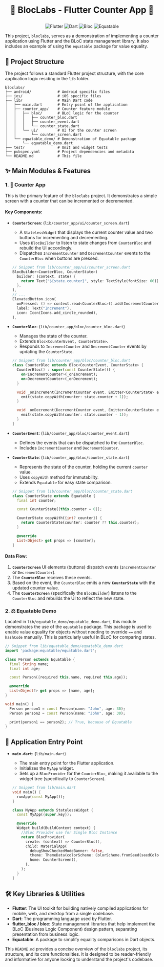 # <p align="center">🚀 BlocLabs - Flutter Counter App 🚀</p>

<p align="center">
  <img src="https://img.shields.io/badge/Flutter-02569B?style=for-the-badge&logo=flutter&logoColor=white" alt="Flutter"/>
  <img src="https://img.shields.io/badge/Dart-0175C2?style=for-the-badge&logo=dart&logoColor=white" alt="Dart"/>
  <img src="https://img.shields.io/badge/Bloc-4A4A4A?style=for-the-badge&logo=bloc&logoColor=white" alt="Bloc"/>
  <img src="https://img.shields.io/badge/Equatable-FFDD00?style=for-the-badge&logoColor=black" alt="Equatable"/>
</p>

This project, `bloclabs`, serves as a demonstration of implementing a counter application using Flutter and the BLoC state management library. It also includes an example of using the `equatable` package for value equality.

## 📂 Project Structure

The project follows a standard Flutter project structure, with the core application logic residing in the `lib` folder.

```
bloclabs/
├── android/            # Android specific files
├── ios/                # iOS specific files
├── lib/                # Main Dart code
│   ├── main.dart       # Entry point of the application
│   ├── counter_app/    # Counter feature module
│   │   ├── bloc/       # BLoC logic for the counter
│   │   │   ├── counter_bloc.dart
│   │   │   ├── counter_event.dart
│   │   │   └── counter_state.dart
│   │   └── ui/         # UI for the counter screen
│   │       └── counter_screen.dart
│   └── equatable_demo/ # Demonstration of Equatable package
│       └── equatable_demo.dart
├── test/               # Unit and widget tests
├── pubspec.yaml        # Project dependencies and metadata
└── README.md           # This file
```

## ✨ Main Modules & Features

### 1. 🚦 Counter App

This is the primary feature of the `bloclabs` project. It demonstrates a simple screen with a counter that can be incremented or decremented.

#### Key Components:

*   **`CounterScreen`**: (`lib/counter_app/ui/counter_screen.dart`)
    *   A `StatelessWidget` that displays the current counter value and two buttons for incrementing and decrementing.
    *   Uses `BlocBuilder` to listen to state changes from `CounterBloc` and rebuild the UI accordingly.
    *   Dispatches `IncrementCounter` and `DecrementCounter` events to the `CounterBloc` when buttons are pressed.

    ```dart
    // Snippet from lib/counter_app/ui/counter_screen.dart
    BlocBuilder<CounterBloc, CounterState>(
      builder: (context, state) {
        return Text("${state.counter}", style: TextStyle(fontSize: 60));
      },
    ),
    // ...
    ElevatedButton.icon(
      onPressed: () => context.read<CounterBloc>().add(IncrementCounter()),
      label: Text("Increment"),
      icon: Icon(Icons.add_circle_rounded),
    ),
    ```

*   **`CounterBloc`**: (`lib/counter_app/bloc/counter_bloc.dart`)
    *   Manages the state of the counter.
    *   Extends `Bloc<CounterEvent, CounterState>`.
    *   Responds to `IncrementCounter` and `DecrementCounter` events by updating the `CounterState`.

    ```dart
    // Snippet from lib/counter_app/bloc/counter_bloc.dart
    class CounterBloc extends Bloc<CounterEvent, CounterState> {
      CounterBloc() : super(const CounterState()) {
        on<IncrementCounter>(_onIncrement);
        on<DecrementCounter>(_onDecrement);
      }

      void _onIncrement(IncrementCounter event, Emitter<CounterState> emit) {
        emit(state.copyWith(counter: state.counter + 1));
      }

      void _onDecrement(DecrementCounter event, Emitter<CounterState> emit) {
        emit(state.copyWith(counter: state.counter - 1));
      }
    }
    ```

*   **`CounterEvent`**: (`lib/counter_app/bloc/counter_event.dart`)
    *   Defines the events that can be dispatched to the `CounterBloc`.
    *   Includes `IncrementCounter` and `DecrementCounter`.

*   **`CounterState`**: (`lib/counter_app/bloc/counter_state.dart`)
    *   Represents the state of the counter, holding the current `counter` value.
    *   Uses `copyWith` method for immutability.
    *   Extends `Equatable` for easy state comparison.

    ```dart
    // Snippet from lib/counter_app/bloc/counter_state.dart
    class CounterState extends Equatable {
      final int counter;

      const CounterState({this.counter = 0});

      CounterState copyWith({int? counter}) {
        return CounterState(counter: counter ?? this.counter);
      }

      @override
      List<Object> get props => [counter];
    }
    ```

#### Data Flow:

1.  **`CounterScreen`** UI elements (buttons) dispatch events (`IncrementCounter` or `DecrementCounter`).
2.  The **`CounterBloc`** receives these events.
3.  Based on the event, the `CounterBloc` emits a new **`CounterState`** with the updated counter value.
4.  The **`CounterScreen`** (specifically the `BlocBuilder`) listens to the `CounterBloc` and rebuilds the UI to reflect the new state.

### 2. ⚖️ Equatable Demo

Located in `lib/equatable_demo/equatable_demo.dart`, this module demonstrates the use of the `equatable` package. This package is used to enable value equality for objects without needing to override `==` and `hashCode` manually. This is particularly useful in BLoC for comparing states.

```dart
// Snippet from lib/equatable_demo/equatable_demo.dart
import 'package:equatable/equatable.dart';

class Person extends Equatable {
  final String name;
  final int age;

  const Person({required this.name, required this.age});

  @override
  List<Object?> get props => [name, age];
}

void main() {
  Person person1 = const Person(name: "John", age: 30);
  Person person2 = const Person(name: "John", age: 30);

  print(person1 == person2); // True, because of Equatable
}
```

## 🚀 Application Entry Point

*   **`main.dart`**: (`lib/main.dart`)
    *   The main entry point for the Flutter application.
    *   Initializes the `MyApp` widget.
    *   Sets up a `BlocProvider` for the `CounterBloc`, making it available to the widget tree (specifically to `CounterScreen`).

    ```dart
    // Snippet from lib/main.dart
    void main() {
      runApp(const MyApp());
    }

    class MyApp extends StatelessWidget {
      const MyApp({super.key});

      @override
      Widget build(BuildContext context) {
        //Bloc Provider use for Single Bloc Instance
        return BlocProvider(
          create: (context) => CounterBloc(),
          child: MaterialApp(
            debugShowCheckedModeBanner: false,
            theme: ThemeData(colorScheme: ColorScheme.fromSeed(seedColor: Colors.green)),
            home: CounterScreen(),
          ),
        );
      }
    }
    ```

## 🛠️ Key Libraries & Utilities

*   **Flutter**: The UI toolkit for building natively compiled applications for mobile, web, and desktop from a single codebase.
*   **Dart**: The programming language used by Flutter.
*   **flutter_bloc / bloc**: State management libraries that help implement the BLoC (Business Logic Component) design pattern, separating presentation from business logic.
*   **Equatable**: A package to simplify equality comparisons in Dart objects.

This `README.md` provides a concise overview of the `bloclabs` project, its structure, and its core functionalities. It is designed to be reader-friendly and informative for anyone looking to understand the project's codebase.
